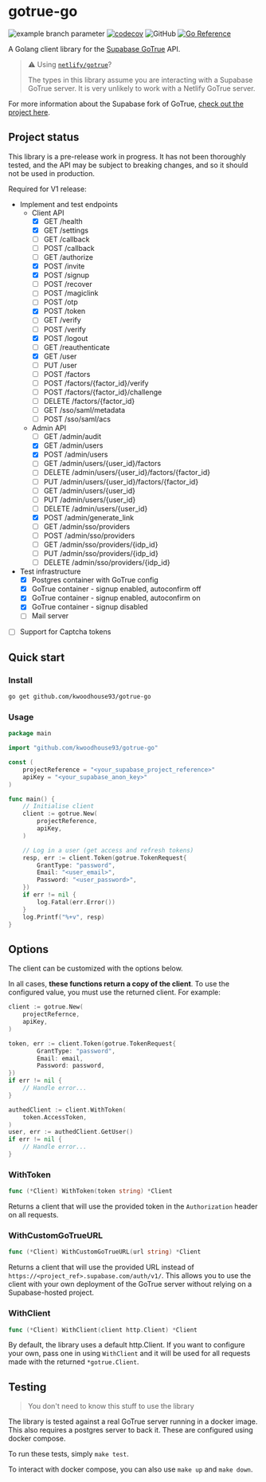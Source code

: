 # gotrue-go

![example branch parameter](https://github.com/kwoodhouse93/gotrue-go/actions/workflows/test.yaml/badge.svg?branch=main)
[![codecov](https://codecov.io/gh/kwoodhouse93/gotrue-go/branch/main/graph/badge.svg?token=JQQJKETMRX)](https://codecov.io/gh/kwoodhouse93/gotrue-go)
![GitHub](https://img.shields.io/github/license/kwoodhouse93/gotrue-go)
[![Go Reference](https://pkg.go.dev/badge/github.com/kwoodhouse93/gotrue-go.svg)](https://pkg.go.dev/github.com/kwoodhouse93/gotrue-go)


A Golang client library for the [Supabase GoTrue](https://github.com/supabase/gotrue) API.

> ⚠️ Using [`netlify/gotrue`](https://github.com/netlify/gotrue)?
>
> The types in this library assume you are interacting with a Supabase GoTrue server. It is very unlikely to work with a Netlify GoTrue server.

For more information about the Supabase fork of GoTrue, [check out the project here](https://github.com/supabase/gotrue).

## Project status

This library is a pre-release work in progress. It has not been thoroughly tested, and the API may be subject to breaking changes, and so it should not be used in production.

Required for V1 release:
- Implement and test endpoints
    - Client API
        - [X] GET /health
        - [X] GET /settings
        - [ ] GET /callback
        - [ ] POST /callback
        - [ ] GET /authorize
        - [X] POST /invite
        - [X] POST /signup
        - [ ] POST /recover
        - [ ] POST /magiclink
        - [ ] POST /otp
        - [X] POST /token
        - [ ] GET /verify
        - [ ] POST /verify
        - [X] POST /logout
        - [ ] GET /reauthenticate
        - [X] GET /user
        - [ ] PUT /user
        - [ ] POST /factors
        - [ ] POST /factors/{factor_id}/verify
        - [ ] POST /factors/{factor_id}/challenge
        - [ ] DELETE /factors/{factor_id}
        - [ ] GET /sso/saml/metadata
        - [ ] POST /sso/saml/acs
    - Admin API
        - [ ] GET /admin/audit
        - [X] GET /admin/users
        - [X] POST /admin/users
        - [ ] GET /admin/users/{user_id}/factors
        - [ ] DELETE /admin/users/{user_id}/factors/{factor_id}
        - [ ] PUT /admin/users/{user_id}/factors/{factor_id}
        - [ ] GET /admin/users/{user_id}
        - [ ] PUT /admin/users/{user_id}
        - [ ] DELETE /admin/users/{user_id}
        - [X] POST /admin/generate_link
        - [ ] GET /admin/sso/providers
        - [ ] POST /admin/sso/providers
        - [ ] GET /admin/sso/providers/{idp_id}
        - [ ] PUT /admin/sso/providers/{idp_id}
        - [ ] DELETE /admin/sso/providers/{idp_id}
- Test infrastructure
    - [X] Postgres container with GoTrue config
    - [X] GoTrue container - signup enabled, autoconfirm off
    - [X] GoTrue container - signup enabled, autoconfirm on
    - [X] GoTrue container - signup disabled
    - [ ] Mail server
- [ ] Support for Captcha tokens

## Quick start

### Install

```sh
go get github.com/kwoodhouse93/gotrue-go
```

### Usage
```go
package main

import "github.com/kwoodhouse93/gotrue-go"

const (
    projectReference = "<your_supabase_project_reference>"
    apiKey = "<your_supabase_anon_key>"
)

func main() {
    // Initialise client
    client := gotrue.New(
        projectReference,
        apiKey,
    )

    // Log in a user (get access and refresh tokens)
    resp, err := client.Token(gotrue.TokenRequest{
        GrantType: "password",
        Email: "<user_email>",
        Password: "<user_password>",
    })
    if err != nil {
        log.Fatal(err.Error())
    }
    log.Printf("%+v", resp)
}
```

## Options

The client can be customized with the options below.

In all cases, **these functions return a copy of the client**. To use the configured value, you must use the returned client. For example:

```go
client := gotrue.New(
    projectRefernce,
    apiKey,
)

token, err := client.Token(gotrue.TokenRequest{
        GrantType: "password",
        Email: email,
        Password: password,
})
if err != nil {
    // Handle error...
}

authedClient := client.WithToken(
    token.AccessToken,
)
user, err := authedClient.GetUser()
if err != nil {
    // Handle error...
}
```

### WithToken
```go
func (*Client) WithToken(token string) *Client
```

Returns a client that will use the provided token in the `Authorization` header on all requests.

### WithCustomGoTrueURL
```go
func (*Client) WithCustomGoTrueURL(url string) *Client
```

Returns a client that will use the provided URL instead of `https://<project_ref>.supabase.com/auth/v1/`. This allows you to use the client with your own deployment of the GoTrue server without relying on a Supabase-hosted project.

### WithClient
```go
func (*Client) WithClient(client http.Client) *Client
```

By default, the library uses a default http.Client. If you want to configure your own, pass one in using `WithClient` and it will be used for all requests made with the returned `*gotrue.Client`.

## Testing

> You don't need to know this stuff to use the library

The library is tested against a real GoTrue server running in a docker image. This also requires a postgres server to back it. These are configured using docker compose.

To run these tests, simply `make test`.

To interact with docker compose, you can also use `make up` and `make down`.
